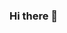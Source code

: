 ### Hi there 👋

<!--
**PradipeYoggi/PradipeYoggi** is a ✨ _special_ ✨ repository because its `README.md` (this file) appears on your GitHub profile.

Here are some ideas to get you started:

- 🔭 I’m currently working on a SaaS Business suite that helps businesses manage their marketing and online presence covering Social media management, SEO, advertising, online reputation, directory listings and email marketing.
- 🌱 I’m currently learning Front End development, specifically ES6, Html/CSS, Bootstrap and ReactJs. My forte has been backend technologies for supporting high scale, high availability systems.
- 💬 Ask me about high scale systems, 99.9999 uptime, SQL Server, Redis, Microservices based architecture, C#/.net, MongoDB, Node.js and my religion Scientology.
- 📫 How to reach me: email see my profile or via LinkedIn.
- ⚡ Fun fact: I came to this country with $200 in my pocket and a job to hand that I landed.
-->
